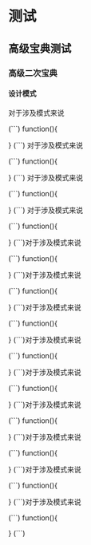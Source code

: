 # 测试

## 高级宝典测试

### 高级二次宝典

#### 设计模式
对于涉及模式来说

(```)
function(){

}
(```)
对于涉及模式来说

(```)
function(){

}
(```)
对于涉及模式来说

(```)
function(){

}
(```)
对于涉及模式来说

(```)
function(){

}
(```)对于涉及模式来说

(```)
function(){

}
(```)对于涉及模式来说

(```)
function(){

}
(```)对于涉及模式来说

(```)
function(){

}
(```)对于涉及模式来说

(```)
function(){

}
(```)对于涉及模式来说

(```)
function(){

}
(```)对于涉及模式来说

(```)
function(){

}
(```)对于涉及模式来说

(```)
function(){

}
(```)对于涉及模式来说

(```)
function(){

}
(```)对于涉及模式来说

(```)
function(){

}
(```)